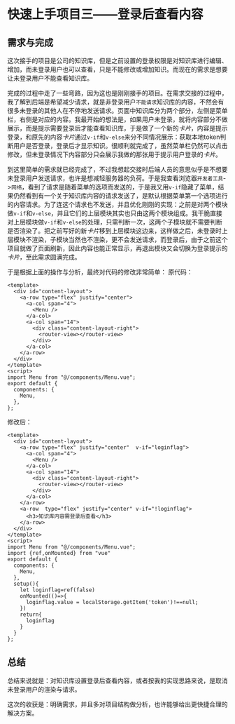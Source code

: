 # 快速上手项目三——登录后查看内容

## 需求与完成

这次接手的项目是公司的知识库，但是之前设置的登录权限是对知识库进行编辑、增加，而未登录用户也可以查看，只是不能修改或增加知识。而现在的需求是想要让未登录用户不能查看知识库。

完成的过程中走了一些弯路，因为这也是刚刚接手的项目。在需求交接的过程中，我了解到后端是希望减少请求，就是非登录用户`不能请求`知识库的内容，不然会有很多未登录的其他人在不停地发送请求。页面中知识库分为两个部分，左侧是菜单栏，右侧是对应的内容。我最开始的想法是，如果用户未登录，就将内容部分不做展示，而是提示需要登录后才能查看知识库，于是做了一个新的*卡片*，内容是提示登录，和原先的内容*卡片*通过`v-if`和`v-else`来分不同情况展示：获取本地token判断用户是否登录，登录后才显示知识。很顺利就完成了，虽然菜单栏仍然可以点击修改，但未登录情况下内容部分只会展示我做的那张用于提示用户登录的*卡片*。

到这里简单的需求就已经完成了，不过我想起交接时后端人员的意思似乎是不想要未登录用户发送请求，也许是想减轻服务器的负荷。于是我查看浏览器`开发者工具`->`网络`，看到了请求是随着菜单的选项而发送的，于是我又用`v-if`隐藏了菜单，结果仍然看到有一个关于知识库内容的请求发送了，是默认根据菜单第一个选项进行的内容请求。为了连这个请求也不发送，并且优化刚刚的实现：之前是对两个模块做`v-if`和`v-else`，并且它们的上层模块其实也只由这两个模块组成。我干脆直接对上层模块做`v-if`和`v-else`的处理，只需判断一次，这两个子模块就不需要判断是否渲染了。把之前写好的新*卡片*移到上层模块这边来，这样做之后，未登录时上层模块不渲染，子模块当然也不渲染，更不会发送请求，而登录后，由于之前这个项目就做了页面刷新，因此内容也能正常显示，再退出模块又会切换为登录提示的*卡片*，至此需求圆满完成。

于是根据上面的操作与分析，最终对代码的修改非常简单：
原代码：
```
<template>
  <div id="content-layout">
    <a-row type="flex" justify="center">
      <a-col span="4">
        <Menu />
      </a-col>
      <a-col span="14">
        <div class="content-layout-right">
          <router-view></router-view>
        </div>
      </a-col>
    </a-row>
  </div>
</template>
<script>
import Menu from "@/components/Menu.vue";
export default {
  components: {
    Menu,
  },
};
```
修改后：
```
<template>
  <div id="content-layout">
    <a-row type="flex" justify="center"  v-if="loginflag">
      <a-col span="4">
        <Menu />
      </a-col>
      <a-col span="14">
        <div class="content-layout-right">
          <router-view></router-view>
        </div>
      </a-col>
    </a-row>
    <a-row  type="flex" justify="center" v-if="!loginflag">
      <h3>知识库内容需登录后查看</h3>
    </a-row>
  </div>
</template>
<script>
import Menu from "@/components/Menu.vue";
import {ref,onMounted} from "vue"
export default {
  components: {
    Menu,
  },
  setup(){
    let loginflag=ref(false)
    onMounted(()=>{
      loginflag.value = localStorage.getItem('token')!==null;
    })
    return{
      loginflag
    }
  }
};
```
## 总结
总结来说就是：对知识库设置登录后查看内容，或者按我的实现思路来说，是取消未登录用户的渲染与请求。

这次的收获是：明确需求，并且多对项目结构做分析，也许能够给出更快捷合理的解决方案。